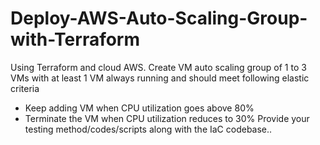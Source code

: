 # Deploy-AWS-Auto-Scaling-Group-with-Terraform

Using Terraform and cloud AWS. Create VM auto scaling group of 1 to 3 VMs with at least 1 VM always running and should meet following elastic criteria
- Keep adding VM when CPU utilization goes above 80%
- Terminate the VM when CPU utilization reduces to 30%
Provide your testing method/codes/scripts along with the IaC codebase..
